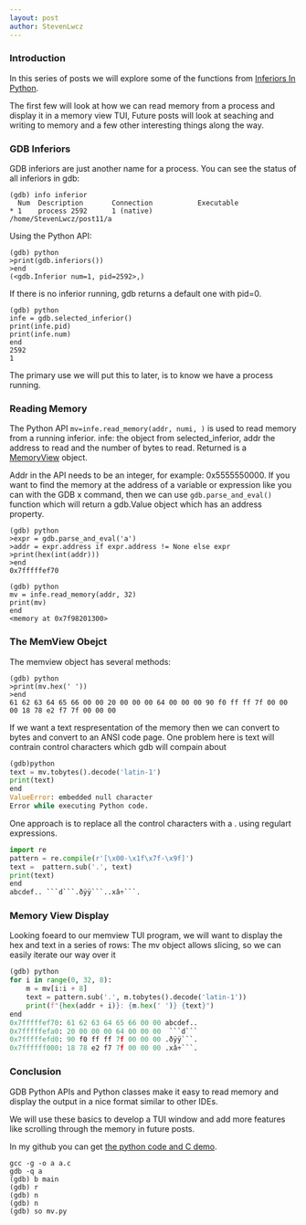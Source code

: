 ```yaml
---
layout: post
author: StevenLwcz
---
```

### Introduction

In this series of posts we will explore some of the functions from [Inferiors In Python](https://sourceware.org/gdb/current/onlinedocs/gdb.html/Inferiors-In-Python.html#Inferiors-In-Python).

The first few will look at how we can read memory from a process and display it in a memory view TUI, Future posts will look at seaching and writing to memory and a few other interesting things along the way.

### GDB Inferiors

GDB inferiors are just another name for a process. You can see the status of all inferiors in gdb:

```
(gdb) info inferior
  Num  Description       Connection           Executable        
* 1    process 2592      1 (native)           /home/StevenLwcz/post11/a 
```

Using the Python API:
```
(gdb) python
>print(gdb.inferiors())
>end
(<gdb.Inferior num=1, pid=2592>,)
```

If there is no inferior running, gdb returns a default one with pid=0.

```
(gdb) python
infe = gdb.selected_inferior()
print(infe.pid)
print(infe.num)
end
2592
1
```

The primary use we will put this to later, is to know we have a process running.

### Reading Memory

The Python API ```mv=infe.read_memory(addr, numi, )``` is used to read memory from a running inferior. infe: the object from selected_inferior, addr the address to read and the number of bytes to read.
Returned is a [MemoryView](https://docs.python.org/3/c-api/memoryview.html) object.

Addr in the API needs to be an integer, for example: 0x5555550000. If you want to find the memory at the address of a variable or expression like you can with the GDB x command, then we can use ```gdb.parse_and_eval()``` function which will return a gdb.Value object which has an address property.
```
(gdb) python
>expr = gdb.parse_and_eval('a')
>addr = expr.address if expr.address != None else expr
>print(hex(int(addr)))
>end
0x7fffffef70
```

```
(gdb) python
mv = infe.read_memory(addr, 32)
print(mv)
end
<memory at 0x7f98201300>
```

### The MemView Obejct

The memview object has several methods:
```
(gdb) python
>print(mv.hex(' '))
>end
61 62 63 64 65 66 00 00 20 00 00 00 64 00 00 00 90 f0 ff ff 7f 00 00 00 18 78 e2 f7 7f 00 00 00
```

If we want a text respresentation of the memory then we can convert to bytes and convert to an ANSI code page. One problem here is text will contrain control characters which gdb will compain about

```python
(gdb)python
text = mv.tobytes().decode('latin-1')
print(text)
end
ValueError: embedded null character
Error while executing Python code.
```

One approach is to replace all the control characters with a . using regulart expressions.

```python
import re
pattern = re.compile(r'[\x00-\x1f\x7f-\x9f]')
text =  pattern.sub('.', text)
print(text)
end
abcdef.. ```d```.ðÿÿ```..xâ÷```.
```

### Memory View Display

Looking foeard to our memview TUI program, we will want to display the hex and text in a series of rows:
The mv object allows slicing, so we can easily iterate our way over it

```python
(gdb) python
for i in range(0, 32, 8):
    m = mv[i:i + 8]
    text = pattern.sub('.', m.tobytes().decode('latin-1'))
    print(f"{hex(addr + i)}: {m.hex(' ')} {text}")
end
0x7fffffef70: 61 62 63 64 65 66 00 00 abcdef..
0x7fffffefa0: 20 00 00 00 64 00 00 00  ```d```
0x7fffffefd0: 90 f0 ff ff 7f 00 00 00 .ðÿÿ```.
0x7ffffff000: 18 78 e2 f7 7f 00 00 00 .xâ÷```.
```

### Conclusion

GDB Python APIs and Python classes make it easy to read memory and display the output in a nice format similar to other IDEs.

We will use these basics to develop a TUI window and add more features like scrolling through the memory in future posts.

In my github you can get [the python code and C demo](https://github.com/StevenLwcz/gdb-python-blog/tree/post11).

```shell
gcc -g -o a a.c
gdb -q a
(gdb) b main
(gdb) r
(gdb) n
(gdb) n
(gdb) so mv.py
```
